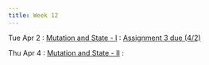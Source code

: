 ```yaml
---
title: Week 12
---
```


Tue Apr 2
: [Mutation and State - I]({{site.baseurl}}/notes/13-mutation-state/)
  : [Assignment 3 due (4/2)]({{site.baseurl}}/assignments/3-let-arity/)

Thu Apr 4
: [Mutation and State - II]({{site.baseurl}}/notes/13-mutation-state/)
  : []()
